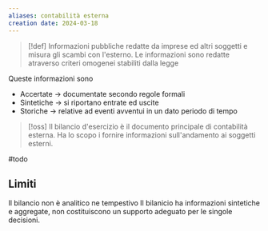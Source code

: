 ```yaml
---
aliases: contabilità esterna
creation date: 2024-03-18
---
```


>[!def]
>Informazioni pubbliche redatte da imprese ed altri soggetti e misura gli scambi con l'esterno. Le informazioni sono redatte atraverso criteri omogenei stabiliti dalla legge

Queste informazioni sono
- Accertate -> documentate secondo regole formali
- Sintetiche -> si riportano entrate ed uscite
- Storiche -> relative ad eventi avventui in un dato periodo di tempo


>[!oss]
>Il bilancio d'esercizio è il documento principale di contabilità esterna. Ha lo scopo i fornire informazioni sull'andamento ai soggetti esterni.


#todo 

## Limiti
Il bilancio non è analitico ne tempestivo
Il bilanicio ha informazioni sintetiche e aggregate, non costituiscono un supporto adeguato per le singole decisioni.